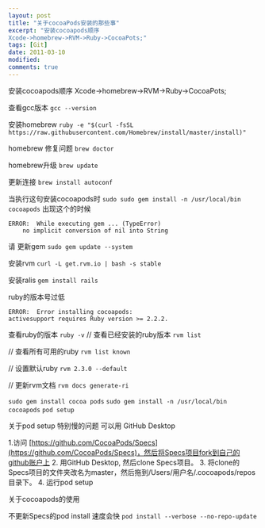 ```yaml
---
layout: post
title: "关于cocoaPods安装的那些事"
excerpt: "安装cocoapods顺序
Xcode->homebrew->RVM->Ruby->CocoaPots;"
tags: [Git]
date: 2011-03-10 
modified: 
comments: true
---
```


安装cocoapods顺序
Xcode->homebrew->RVM->Ruby->CocoaPots;

查看gcc版本
`gcc --version`

安装homebrew
`ruby -e "$(curl -fsSL https://raw.githubusercontent.com/Homebrew/install/master/install)"`

homebrew 修复问题
`brew doctor`

homebrew升级
`brew update`

更新连接
`brew install autoconf`

当执行这句安装cocoapods时
`sudo sudo gem install -n /usr/local/bin cocoapods`
出现这个的时候
```
ERROR:  While executing gem ... (TypeError)
    no implicit conversion of nil into String
```
请
更新gem
`sudo gem update --system`

安装rvm
`curl -L get.rvm.io | bash -s stable`

安装ralis
`gem install rails`

ruby的版本号过低
```
ERROR:  Error installing cocoapods:
activesupport requires Ruby version >= 2.2.2.
```

查看ruby的版本
`ruby -v`
// 查看已经安装的ruby版本
`rvm list`

// 查看所有可用的ruby
`rvm list known`

// 设置默认ruby
`rvm 2.3.0 --default`

// 更新rvm文档
`rvm docs generate-ri`

`sudo gem install cocoa pods`
`sudo gem install -n /usr/local/bin cocoapods`
`pod setup`
``
``


关于pod setup 特别慢的问题
可以用 GitHub Desktop

1.访问 [https://github.com/CocoaPods/Specs](https://github.com/CocoaPods/Specs)，然后将Specs项目fork到自己的github账户上
2. 用GitHub Desktop, 然后clone Specs项目。
3. 将clone的Specs项目的文件夹改名为master，然后拖到/Users/用户名/.cocoapods/repos目录下。
4. 运行pod setup



关于cocoapods的使用

不更新Specs的pod install 速度会快
`pod install --verbose --no-repo-update`


